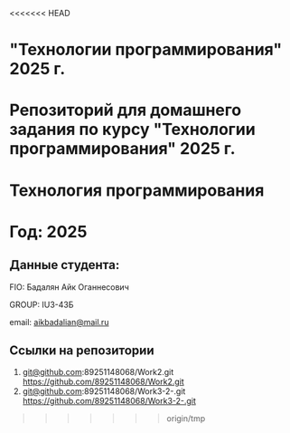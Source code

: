 <<<<<<< HEAD
# "Технологии программирования" 2025 г.
Репозиторий для домашнего задания по курсу "Технологии программирования" 2025 г.
=======
# Технология программирования
# Год: 2025

## Данные студента:

FIO: Бадалян Айк Оганнесович

GROUP: IU3-43Б

email: aikbadalian@mail.ru

## Ссылки на репозитории

1. git@github.com:89251148068/Work2.git
https://github.com/89251148068/Work2.git
2. git@github.com:89251148068/Work3-2-.git
https://github.com/89251148068/Work3-2-.git
>>>>>>> origin/tmp
